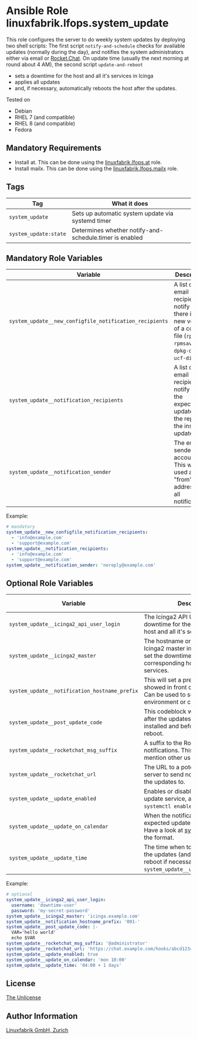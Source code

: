 # Ansible Role linuxfabrik.lfops.system_update

This role configures the server to do weekly system updates by deploying two shell scripts: The first script `notify-and-schedule` checks for available updates (normally during the day), and notifies the system administrators either via email or [Rocket.Chat](https://rocket.chat/). On update time (usually the next morning at round about 4 AM), the second script `update-and-reboot`

* sets a downtime for the host and all it's services in Icinga
* applies all updates
* and, if necessary, automatically reboots the host after the updates.

Tested on

* Debian
* RHEL 7 (and compatible)
* RHEL 8 (and compatible)
* Fedora


## Mandatory Requirements

* Install at. This can be done using the [linuxfabrik.lfops.at](https://github.com/Linuxfabrik/lfops/tree/main/roles/at) role.
* Install mailx. This can be done using the [linuxfabrik.lfops.mailx](https://github.com/Linuxfabrik/lfops/tree/main/roles/mailx) role.


## Tags

| Tag                   | What it does                                            |
| ---                   | ------------                                            |
| `system_update`       | Sets up automatic system update via systemd timer       |
| `system_update:state` | Determines whether notify-and-schedule.timer is enabled |


## Mandatory Role Variables

| Variable | Description |
| -------- | ----------- |
| `system_update__new_configfile_notification_recipients` | A list of email recipients to notify if there is a new version of a config file (`rpmnew` / `rpmsave` / `dpkg-dist` / `ucf-dist`). |
| `system_update__notification_recipients` | A list of email recipients to notify about the expected updates and the report of the installed updates. |
| `system_update__notification_sender` | The email sender account. This will be used as the "from"-address for all notifications. |

Example:
```yaml
# mandatory
system_update__new_configfile_notification_recipients:
  - 'info@example.com'
  - 'support@example.com'
system_update__notification_recipients:
  - 'info@example.com'
  - 'support@example.com'
system_update__notification_sender: 'noreply@example.com'
```


## Optional Role Variables

| Variable | Description | Default Value |
| -------- | ----------- | ------------- |
| `system_update__icinga2_api_user_login` | The Icinga2 API User to set the downtime for the corresponding host and all it's services. | unset |
| `system_update__icinga2_master` | The hostname or ip address of the Icinga2 master instance where to set the downtime for the corresponding host and all it's services. | unset |
| `system_update__notification_hostname_prefix` | This will set a prefix that will be showed in front of the hostname. Can be used to separate servers by environment or customer. | `true` |
| `system_update__post_update_code` | This codeblock will be executed after the updates have been installed and before a potential reboot. | unset |
| `system_update__rocketchat_msg_suffix` | A suffix to the Rocket.Chat notifications. This can be used to mention other users. | unset |
| `system_update__rocketchat_url` | The URL to a potential Rocket.Chat server to send notifications about the updates to. | unset |
| `system_update__update_enabled` | Enables or disables the system-update service, analogous to `systemctl enable/disable --now`.  | `true` |
| `system_update__update_on_calendar` | When the notification for the expected updates should be sent. Have a look at [systemd.time(7)](https://www.freedesktop.org/software/systemd/man/systemd.time.html) for the format. | `00'` |
| `system_update__update_time` | The time when to actually execute the updates (and automatically reboot if necessary), relative to `system_update__update_on_calendar`. | `00 + 1 days'` |

Example:
```yaml
# optional
system_update__icinga2_api_user_login:
  username: 'downtime-user'
  password: 'my-secret-password'
system_update__icinga2_master: 'icinga.example.com'
system_update__notification_hostname_prefix: '001-'
system_update__post_update_code: |-
  VAR='hello world'
  echo $VAR
system_update__rocketchat_msg_suffix: '@administrator'
system_update__rocketchat_url: 'https://chat.example.com/hooks/abcd1234'
system_update__update_enabled: true
system_update__update_on_calendar: 'mon 10:00'
system_update__update_time: '04:00 + 1 days'
```


## License

[The Unlicense](https://unlicense.org/)


## Author Information

[Linuxfabrik GmbH, Zurich](https://www.linuxfabrik.ch)
